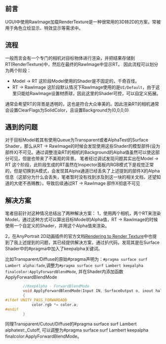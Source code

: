 ## 前言
UGUI中使用RawImage加载RenderTexture是一种很常用的3D转2D的方案，常被用于角色立绘显示、特效显示等需求中。
## 流程
一般而言会有一个专门的相机对目标物体进行渲染，并把结果存储到RT(RenderTexture)中，然后在最终的RawImage中显示RT。
因此流程可以划分为两个阶段：
- Model $\rightarrow$ RT
这阶段Model使用的Shader是不固定的，千奇百怪。
- RT $\rightarrow$ RawImage
这阶段默认情况下RawImage使用的是``UI/Default``，由于这里只能给RawImage设置材质球，因此这里的Shader可控，可以自定义拓展。

通常会希望RT的背景是透明的，这也是符合大众审美的。因此渲染RT的相机通常会设置ClearFlags为SolidColor，且设置Background为(0,0,0,0)
## 遇到的问题
对于目标Model若其有使用Queue为Transparent或者AlphaTest的Surface Shader，那么从RT $\rightarrow$ RawImage的时候会发现使用这些Shader的模型部件(设为部件X)不可见。通过调整渲染RT的相机的Background的Alpha值虽然可以使这部分可见，但是也带来了不美观的背景。
笔者经过调试发现问题其实出在Model $\rightarrow$ RT 这个阶段，此阶段生成的RT虽然在Inspector面板内RGB模式下是视觉正常的，但是切换到A模式，会发现其Alpha通道已经丢失了上述提到的部件X的Alpha信息（这部分为什么会丢失，笔者暂时没有找到涉及到这一块的相关文档，还望知道的大佬不吝赐教）。导致后续通过RT $\rightarrow$ RawImage 部件X彻底不可见

## 解决方案
笔者目前针对这种情况总结出了两种解决方案：
1，使用两个相机，两个RT来渲染Model，通过这种方式可以算出目标Model的Alpha值，RT $\rightarrow$ RawImage的时候使用一个自定义的Shader，并用这个Alpha值来渲染。

2，在AnyPortrait 2D动画插件的官方文档[Rendering to Render Texture](https://rainyrizzle.github.io/en/AdvancedManual/AD_RenderTexture.html)中也提到了我上述提到的问题，其已经提供解决方案，通过扒代码，发现其是在Surface Shader中的#pragma中加入了keepalpha关键词。

比如Transparent/Diffuse的原始#pragma声明为：``#pragma surface surf Lambert alpha:fade``,调整为``#pragma surface surf Lambert keepalpha finalcolor:ApplyForwardBlendMode``, 并在Shader内添加函数ApplyForwardBlendMode
```c
		//KeepAlpha - ForwardBlendMode
		void ApplyForwardBlendMode(Input IN, SurfaceOutput o, inout half4 color)
		{
#ifdef UNITY_PASS_FORWARDADD
			color.rgb *= color.a;
#endif
		}
```

同理Transparent/Cutout/Diffuse的#pragma surface surf Lambert alphatest:_Cutoff, 可以调整为#pragma surface surf Lambert keepalpha finalcolor:ApplyForwardBlendMode。


